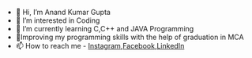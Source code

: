 - 👋 Hi, I’m Anand Kumar Gupta
- 👀 I’m interested in Coding
- 🌱 I’m currently learning C,C++ and JAVA Programming
- 💞️Improving my programming skills with the help of graduation in MCA 
- 📫 How to reach me - [Instagram](https://www.instagram.com/anand_gupta_7/),[Facebook](https://www.facebook.com/anand7gupta),[LinkedIn](https://www.linkedin.com/in/kumarguptaanand/)

<!---
kumaranand7/kumaranand7 is a ✨ special ✨ repository because its `README.md` (this file) appears on your GitHub profile.
You can click the Preview link to take a look at your changes.
--->
